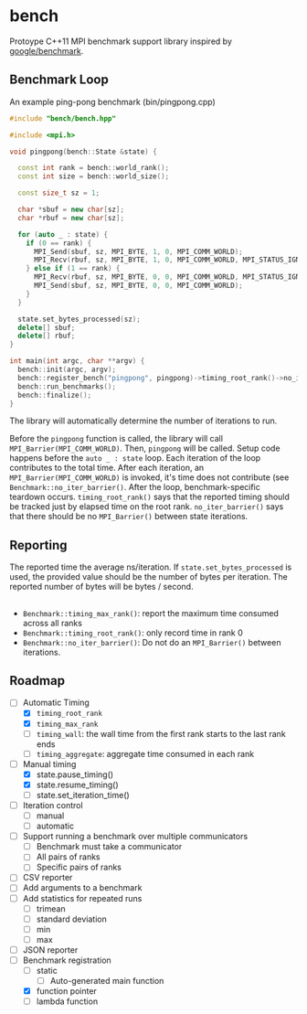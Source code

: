 # bench

Protoype C++11 MPI benchmark support library inspired by [google/benchmark](github.com/google/benchmark).

## Benchmark Loop

An example ping-pong benchmark (bin/pingpong.cpp)

```c++
#include "bench/bench.hpp"

#include <mpi.h>

void pingpong(bench::State &state) {

  const int rank = bench::world_rank();
  const int size = bench::world_size();

  const size_t sz = 1;

  char *sbuf = new char[sz];
  char *rbuf = new char[sz];

  for (auto _ : state) {
    if (0 == rank) {
      MPI_Send(sbuf, sz, MPI_BYTE, 1, 0, MPI_COMM_WORLD);
      MPI_Recv(rbuf, sz, MPI_BYTE, 1, 0, MPI_COMM_WORLD, MPI_STATUS_IGNORE);
    } else if (1 == rank) {
      MPI_Recv(rbuf, sz, MPI_BYTE, 0, 0, MPI_COMM_WORLD, MPI_STATUS_IGNORE);
      MPI_Send(sbuf, sz, MPI_BYTE, 0, 0, MPI_COMM_WORLD);
    }
  }

  state.set_bytes_processed(sz);
  delete[] sbuf;
  delete[] rbuf;
}

int main(int argc, char **argv) {
  bench::init(argc, argv);
  bench::register_bench("pingpong", pingpong)->timing_root_rank()->no_iter_barrier();
  bench::run_benchmarks();
  bench::finalize();
}
```

The library will automatically determine the number of iterations to run.

Before the `pingpong` function is called, the library will call `MPI_Barrier(MPI_COMM_WORLD)`.
Then, `pingpong` will be called.
Setup code happens before the `auto _ : state` loop.
Each iteration of the loop contributes to the total time.
After each iteration, an `MPI_Barrier(MPI_COMM_WORLD)` is invoked, it's time does not contribute (see `Benchmark::no_iter_barrier()`.
After the loop, benchmark-specific teardown occurs.
`timing_root_rank()` says that the reported timing should be tracked just by elapsed time on the root rank.
`no_iter_barrier()` says that there should be no `MPI_Barrier()` between state iterations.

## Reporting

The reported time the average ns/iteration.
If `state.set_bytes_processed` is used, the provided value should be the number of bytes per iteration.
The reported number of bytes will be bytes / second.

## 

* `Benchmark::timing_max_rank()`: report the maximum time consumed across all ranks
* `Benchmark::timing_root_rank()`: only record time in rank 0
* `Benchmark::no_iter_barrier()`: Do not do an `MPI_Barrier()` between iterations.

## Roadmap

- [ ] Automatic Timing
  - [x] `timing_root_rank`
  - [x] `timing_max_rank`
  - [ ] `timing_wall`: the wall time from the first rank starts to the last rank ends
  - [ ] `timing_aggregate`: aggregate time consumed in each rank
- [ ] Manual timing
  - [x] state.pause_timing()
  - [x] state.resume_timing()
  - [ ] state.set_iteration_time()
- [ ] Iteration control
  - [ ] manual
  - [ ] automatic
- [ ] Support running a benchmark over multiple communicators
  - [ ] Benchmark must take a communicator
  - [ ] All pairs of ranks
  - [ ] Specific pairs of ranks
- [ ] CSV reporter
- [ ] Add arguments to a benchmark
- [ ] Add statistics for repeated runs
  - [ ] trimean
  - [ ] standard deviation
  - [ ] min
  - [ ] max
- [ ] JSON reporter
- [ ] Benchmark registration
  - [ ] static
    - [ ] Auto-generated main function
  - [x] function pointer
  - [ ] lambda function